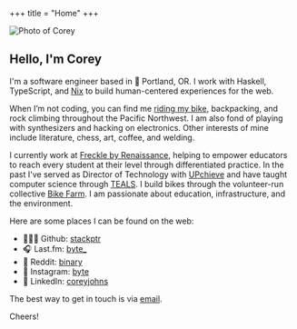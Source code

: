 +++
title = "Home"
+++

<span id="photo">![Photo of Corey](https://www.gravatar.com/avatar/d775128f57dc1b7e32ca11cafef777ef?s=160)</span>

## Hello, I'm Corey

I'm a software engineer based in 🏡 Portland, OR. I work with Haskell, TypeScript, and [Nix][nix] to build human-centered experiences for the web.

When I’m not coding, you can find me [riding my bike][strava], backpacking, and rock climbing throughout the Pacific Northwest. I am also fond of playing with synthesizers and hacking on electronics. Other interests of mine include literature, chess, art, coffee, and welding.

I currently work at [Freckle by Renaissance][freckle], helping to empower educators to reach every student at their level through differentiated practice. In the past I've served as Director of Technology with [UPchieve][upchieve] and have taught computer science through [TEALS][teals]. I build bikes through the volunteer-run collective [Bike Farm][bikefarm]. I am passionate about education, infrastructure, and the environment.

[nix]: https://nixos.org
[strava]: https://www.strava.com/athletes/6639769
[freckle]: https://www.freckle.com/
[upchieve]: https://www.upchieve.org
[teals]: https://www.tealsk12.org
[bikefarm]: http://bikefarm.org

Here are some places I can be found on the web:

- 🧑🏼‍💻 Github: [stackptr][gh]
- 🎧 Last.fm: [byte_][lastfm]
- 💬 Reddit: [binary][reddit]
- 📸 Instagram: [byte][ig]
- 💼 LinkedIn: [coreyjohns][linkedin]

[gh]: https://www.github.com/stackptr
[lastfm]: https://www.last.fm/user/byte_
[reddit]: https://www.reddit.com/user/binary
[ig]: https://www.instagram.com/byte
[linkedin]: https://www.linkedin.com/in/coreyjohns

The best way to get in touch is via [email](mailto:corey@zx.dev).

Cheers!
